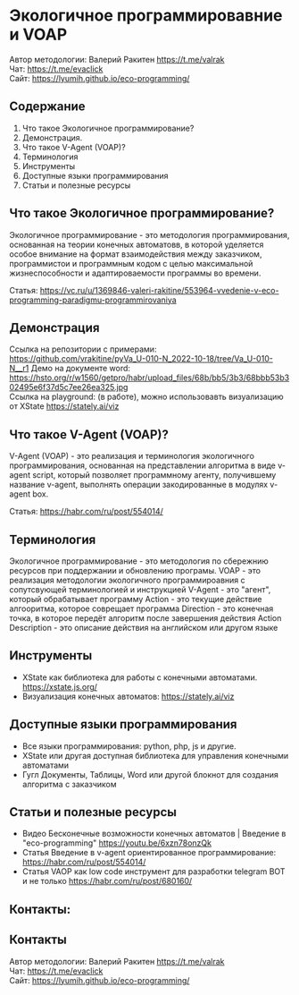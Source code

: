 # Экологичное программировавние и VOAP

Автор методологии: Валерий Ракитен https://t.me/valrak  
Чат: https://t.me/evaclick  
Cайт: https://lyumih.github.io/eco-programming/

## Содержание
1. Что такое Экологичное программирование?
1. Демонстрация.
1. Что такое V-Agent (VOAP)?
1. Терминология
1. Инструменты
1. Доступные языки программирования
1. Статьи и полезные ресурсы

## Что такое Экологичное программирование?
Экологичное программирование - это методология программирования, основанная на теории конечных автоматовв, в которой уделяется особое внимание на формат взаимодействия между заказчиком, программистои и программным кодом с целью максимальной жизнеспособности и адаптироваемости программы во времени.

Статья: https://vc.ru/u/1369846-valeri-rakitine/553964-vvedenie-v-eco-programming-paradigmu-programmirovaniya

## Демонстрация
Ссылка на репозитории с примерами: https://github.com/vrakitine/pyVa_U-010-N_2022-10-18/tree/Va_U-010-N__r1
Демо на документе word: https://hsto.org/r/w1560/getpro/habr/upload_files/68b/bb5/3b3/68bbb53b302495e6f37d5c7ee26ea325.jpg  
Ссылка на playground: (в работе), можно использовавть визуализацию от XState https://stately.ai/viz


##  Что такое V-Agent (VOAP)?
V-Agent (VOAP) - это реализация и терминология экологичного программирования, основанная на представлении алгоритма в виде v-agent script, который позволяет программному агенту, получившему название v-agent, выполнять операции закодированные в модулях v-agent box.

Статья: https://habr.com/ru/post/554014/

## Терминология
Экологичное программирование - это методология по сбережнию ресурсов при поддержании и обновлению програмы.
VOAP - это реализация методологии экологичного программироавния с сопутсвующей терминологией и инструкцией
V-Agent - это "агент", который обрабатывает программу
Action - это текущие действие алгооритма, которое соврещает программа
Direction - это конечная точка, в которое передёт алгоритм после завершения действия Action
Description - это описание действия на английском или другом языке

## Инструменты
- XState  как библиотека для работы с конечными автоматами. https://xstate.js.org/
- Визуализация конечных автоматов: https://stately.ai/viz

## Доступные языки программирования
- Все языки программирования: python, php, js и другие.
- XState или другая доступная библиотека для управления конечными автоматами
- Гугл Документы, Таблицы, Word или другой блокнот для создания алгоритма с заказчиком


## Статьи и полезные ресурсы
- Видео Бесконечные возможности конечных автоматов | Введение в "eco-programming" https://youtu.be/6xzn78onzQk
- Статья Введение в v-agent ориентированное программирование: https://habr.com/ru/post/554014/
- Статья VAOP как low code инструмент для разработки telegram BOT и не только https://habr.com/ru/post/680160/

## Контакты:

## Контакты
Автор методологии: Валерий Ракитен https://t.me/valrak  
Чат: https://t.me/evaclick  
Cайт: https://lyumih.github.io/eco-programming/
